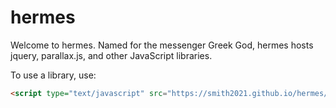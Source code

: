 # hermes
Welcome to hermes. Named for the messenger Greek God, hermes hosts jquery, parallax.js, and other JavaScript libraries.

To use a library, use:
```html
<script type="text/javascript" src="https://smith2021.github.io/hermes/filename.js"></script>
```
